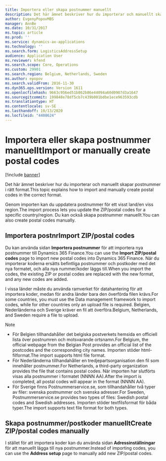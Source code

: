 ```yaml
---
title: Importera eller skapa postnummer manuellt
description: Det här ämnet beskriver hur du importerar och manuellt skapar postnummer i rätt format.
author: EvgenyPopovMBS
manager: AnnBe
ms.date: 10/31/2017
ms.topic: article
ms.prod: ''
ms.service: dynamics-ax-applications
ms.technology: ''
ms.search.form: LogisticsAddressSetup
audience: Application User
ms.reviewer: kfend
ms.search.scope: Core, Operations
ms.custom: 29901
ms.search.region: Belgium, Netherlands, Sweden
ms.author: epopov
ms.search.validFrom: 2016-11-30
ms.dyn365.ops.version: Version 1611
ms.openlocfilehash: 9663c956ed51b862b86e44094a60d0907d3a1647
ms.sourcegitcommit: 199848e78df5cb7c439b001bdbe1ece963593cdb
ms.translationtype: HT
ms.contentlocale: sv-SE
ms.lasthandoff: 10/13/2020
ms.locfileid: "4408624"
---
```

# <a name="import-or-manually-create-postal-codes"></a><span data-ttu-id="dac56-103">Importera eller skapa postnummer manuellt</span><span class="sxs-lookup"><span data-stu-id="dac56-103">Import or manually create postal codes</span></span>

[!include [banner](../includes/banner.md)]

<span data-ttu-id="dac56-104">Det här ämnet beskriver hur du importerar och manuellt skapar postnummer i rätt format.</span><span class="sxs-lookup"><span data-stu-id="dac56-104">This topic explains how to import and manually create postal codes in the correct format.</span></span> 

<span data-ttu-id="dac56-105">Genom importen kan du uppdatera postnummer för ett visst land/en viss region.</span><span class="sxs-lookup"><span data-stu-id="dac56-105">The import process lets you update the ZIP/postal codes for a specific country/region.</span></span> <span data-ttu-id="dac56-106">Du kan också skapa postnummer manuellt.</span><span class="sxs-lookup"><span data-stu-id="dac56-106">You can also create postal codes manually.</span></span>

## <a name="import-zippostal-codes"></a><span data-ttu-id="dac56-107">Importera postnr</span><span class="sxs-lookup"><span data-stu-id="dac56-107">Import ZIP/postal codes</span></span>
<span data-ttu-id="dac56-108">Du kan använda sidan **Importera postnummer** för att importera nya postnummer till Dynamics 365 Finance.</span><span class="sxs-lookup"><span data-stu-id="dac56-108">You can use the **Import ZIP/postal codes** page to import new postal codes into Dynamics 365 Finance.</span></span> <span data-ttu-id="dac56-109">När du importerar koderna ersätts befintliga postnummer och postkoder med det nya formatet, och alla nya nummer/koder läggs till.</span><span class="sxs-lookup"><span data-stu-id="dac56-109">When you import the codes, the existing ZIP or postal codes are replaced with the new format, and any new codes are added.</span></span>

<span data-ttu-id="dac56-110">I vissa länder måste du använda ramverket för datahantering för att importera koder, medan för andra länder bara den överförda filen krävs.</span><span class="sxs-lookup"><span data-stu-id="dac56-110">For some countries, you must use the Data management framework to import codes, while for other countries only an upload file is required.</span></span> <span data-ttu-id="dac56-111">Belgien, Nederländerna och Sverige kräver en fil att överföra.</span><span class="sxs-lookup"><span data-stu-id="dac56-111">Belgium, Netherlands, and Sweden require a file to upload.</span></span>

> [!NOTE]
> -   <span data-ttu-id="dac56-112">För Belgien tillhandahåller det belgiska postverkets hemsida en officiell lista över postnumren och motsvarande ortsnamn.</span><span class="sxs-lookup"><span data-stu-id="dac56-112">For Belgium, the official webpage from the Belgian Post provides an official list of the postcodes and the corresponding city names.</span></span> <span data-ttu-id="dac56-113">Importen stöder html-filformat.</span><span class="sxs-lookup"><span data-stu-id="dac56-113">The import supports html file format.</span></span>
> -   <span data-ttu-id="dac56-114">För Nederländerna tillhandahåller en tredjepartsorganisation den fil som innehåller postnummer.</span><span class="sxs-lookup"><span data-stu-id="dac56-114">For Netherlands, a third-party organization provides the file that contains postal codes.</span></span> <span data-ttu-id="dac56-115">När importen har slutförts visas alla postnummer i formatet (NNNN AA).</span><span class="sxs-lookup"><span data-stu-id="dac56-115">After the import is completed, all postal codes will appear in the format (NNNN AA).</span></span>
> -   <span data-ttu-id="dac56-116">För Sverige finns Postnummerservice.se, som tillhandahåller två typer av filer: svenska postnummer och svenska adresser.</span><span class="sxs-lookup"><span data-stu-id="dac56-116">For Sweden, Postnummerservice.se provides two types of files: Swedish postal codes and Swedish addresses.</span></span> <span data-ttu-id="dac56-117">Importen stöder textfilsformat för båda typer.</span><span class="sxs-lookup"><span data-stu-id="dac56-117">The import supports text file format for both types.</span></span>


## <a name="create-zippostal-codes-manually"></a><span data-ttu-id="dac56-118">Skapa postnummer/postkoder manuellt</span><span class="sxs-lookup"><span data-stu-id="dac56-118">Create ZIP/postal codes manually</span></span>
<span data-ttu-id="dac56-119">I stället för att importera koder kan du använda sidan **Adressinställningar** för att manuellt lägga till nya postnummer.</span><span class="sxs-lookup"><span data-stu-id="dac56-119">Instead of importing codes, you can use the **Address setup** page to manually add new ZIP/postal codes.</span></span>


